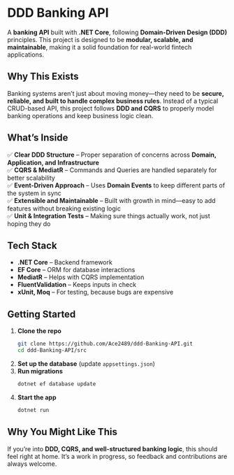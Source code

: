 
# DDD Banking API  

A **banking API** built with **.NET Core**, following **Domain-Driven Design (DDD)** principles. This project is designed to be **modular, scalable, and maintainable**, making it a solid foundation for real-world fintech applications.  

## Why This Exists  
Banking systems aren’t just about moving money—they need to be **secure, reliable, and built to handle complex business rules**. Instead of a typical CRUD-based API, this project follows **DDD and CQRS** to properly model banking operations and keep business logic clean.  

## What’s Inside  
✅ **Clear DDD Structure** – Proper separation of concerns across **Domain, Application, and Infrastructure**  
✅ **CQRS & MediatR** – Commands and Queries are handled separately for better scalability  
✅ **Event-Driven Approach** – Uses **Domain Events** to keep different parts of the system in sync  
✅ **Extensible and Maintainable** – Built with growth in mind—easy to add features without breaking existing logic  
✅ **Unit & Integration Tests** – Making sure things actually work, not just hoping they do  

## Tech Stack  
- **.NET Core** – Backend framework  
- **EF Core** – ORM for database interactions  
- **MediatR** – Helps with CQRS implementation  
- **FluentValidation** – Keeps inputs in check  
- **xUnit, Moq** – For testing, because bugs are expensive  

## Getting Started  
1. **Clone the repo**  
   ```bash
   git clone https://github.com/Ace2489/ddd-Banking-API.git
   cd ddd-Banking-API/src
   ```  
2. **Set up the database** (update `appsettings.json`)  
3. **Run migrations**  
   ```bash
   dotnet ef database update
   ```  
4. **Start the app**  
   ```bash
   dotnet run
   ```  

## Why You Might Like This  
If you’re into **DDD, CQRS, and well-structured banking logic**, this should feel right at home. It’s a work in progress, so feedback and contributions are always welcome.  


